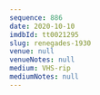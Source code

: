 ```yaml
---
sequence: 886
date: 2020-10-10
imdbId: tt0021295
slug: renegades-1930
venue: null
venueNotes: null
medium: VHS-rip
mediumNotes: null
---
```

